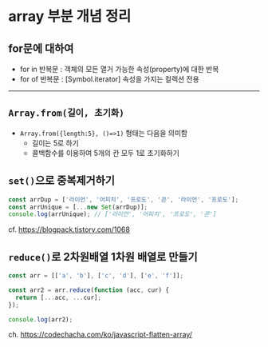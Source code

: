 # array 부분 개념 정리
## for문에 대하여
- for in 반복문 : 객체의 모든 열거 가능한 속성(property)에 대한 반복
- for of 반복문 : [Symbol.iterator] 속성을 가지는 컬렉션 전용
---
## `Array.from(길이, 초기화)`
- `Array.from({length:5}, ()=>1)` 형태는 다음을 의미함
  - 길이는 5로 하기
  - 콜백함수를 이용하여 5개의 칸 모두 1로 초기화하기

## `set()`으로 중복제거하기
```js
const arrDup = ['라이언', '어피치', '프로도', '콘', '라이언', '프로도'];
const arrUnique = [...new Set(arrDup)];
console.log(arrUnique); // ['라이언', '어피치', '프로도', '콘']
```
cf. https://blogpack.tistory.com/1068


## `reduce()`로 2차원배열 1차원 배열로 만들기
```js
const arr = [['a', 'b'], ['c', 'd'], ['e', 'f']];

const arr2 = arr.reduce(function (acc, cur) {
  return [...acc, ...cur];
});

console.log(arr2);
```

ch. https://codechacha.com/ko/javascript-flatten-array/